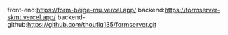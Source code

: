 front-end:https://form-beige-mu.vercel.app/
backend:https://formserver-skmt.vercel.app/
backend-github:https://github.com/thoufiq135/formserver.git
